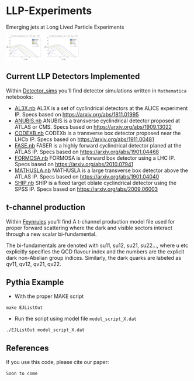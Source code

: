 # LLP-Experiments
Emerging jets at Long Lived Particle Experiments

<p float="left">
  <img src="/Plots/Scalar Mass/All.pdf" width="100" />
  <img src="/Plots/Scalar Mass/All.pdf" width="100" />
</p>

## Current LLP Detectors Implemented

Within [Detector_sims](Detector_sims/) you'll find detector simulations written in `Mathematica` notebooks:
- [AL3X.nb](AL3X.nb) AL3X is a set of cyclindrical detectors at the ALICE experiment IP. Specs based on https://arxiv.org/abs/1811.01995
- [ANUBIS.nb](ANUBIS.nb) ANUBIS is a transverse cyclindrical detector proposed at ATLAS or CMS. Specs based on https://arxiv.org/abs/1909.13022
- [CODEXB.nb](CODEXB.nb) CODEXb is a transverse box detector proposed near the LHCb IP. Specs based on https://arxiv.org/abs/1911.00481
- [FASE.nb](FASER.nb) FASER is a highly forward cyclindrical detector planed at the ATLAS IP. Specs based on https://arxiv.org/abs/1901.04468
- [FORMOSA.nb](FORMOSA.nb) FORMOSA is a forward box detector using a LHC IP. Specs based on https://arxiv.org/abs/2010.07941
- [MATHUSLA.nb](MATHUSLA.nb) MATHUSLA is a large transverse box detector above the ATLAS IP. Specs based on https://arxiv.org/abs/1901.04040
- [SHIP.nb](SHIP.nb) SHIP is a fixed target oblate cyclindrical detector using the SPSS IP. Specs based on https://arxiv.org/abs/2009.06003

## t-channel production
Within [Feynrules](Feynrules/) you'll find A t-channel production model file used for proper forward scattering where the dark and visible sectors interact through a new scalar bi-fundamental.

The bi-fundamentals are denoted with su11, su12, su21, su22..., where u etc explicitly specifies the QCD flavour index and the numbers are the explicit dark non-Abelian group indices. Similarly, the dark quarks are labeled as qv11, qv12, qv21, qv22.



## Pythia Example

- With the proper MAKE script
```
make EJListOut
```
- Run the script using model file `model_script_X.dat`
```
./EJListOut model_script_X.dat 
```
## References

If you use this code, please cite our paper:

```
Soon to come
```
